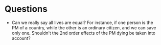# Questions

* Can we really say all lives are equal? For instance, if one person is the PM of a country, while the other is an ordinary citizen, and we can save only one. Shouldn't the 2nd order effects of the PM dying be taken into account?
